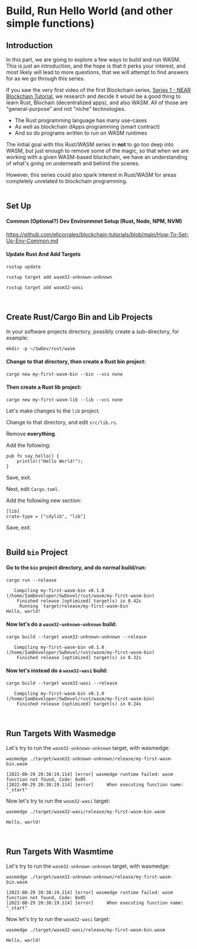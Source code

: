 # Build, Run Hello World (and other simple functions)
  
## Introduction  

In this part, we are going to explore a few ways to build and run WASM.  
This is just an introduction, and the hope is that it perks your interest, and most likely will lead to more questions, that we will attempt to find answers for as we go through this series.  
  
If you saw the very first video of the first Blockchain series, [Series 1 - NEAR Blockchain Tutorial](https://github.com/elicorrales/blockchain-tutorials/blob/main/README.md#series-i---near-blockchain-tutorial-deploying-wasm), we research and decide it would be a good thing to learn Rust, Blochain (decentralized apps), and also WASM.  All of those are "general-purpose" and not "niche" technologies.  
- The Rust programming language has many use-cases
- As well as blockchain dApps programming (smart contract)
- And so do programs written to run on WASM runtimes  
  
The initial goal with this Rust/WASM series in **not** to go too deep into WASM, but just enough to remove some of the magic, so that when we are working with a given WASM-based blockchain, we have an understanding of what's going on underneath and behind the scenes.  
  
However, this series could also spark interest in Rust/WASM for areas completely unrelated to blockchain programming.  
<br/>


## Set Up  

#### Common (Optional?) Dev Environmnet Setup (Rust, Node, NPM, NVM)
  
https://github.com/elicorrales/blockchain-tutorials/blob/main/How-To-Set-Up-Env-Common.md
  

#### Update Rust And Add Targets  
```
rustup update
```
```
rustup target add wasm32-unknown-unknown
```

```
rustup target add wasm32-wasi
```
<br/>  
  

## Create Rust/Cargo Bin and Lib Projects  
  
In your software projects directory, possibly create a sub-directory, for example:  
```
mkdir -p ~/SwDev/rust/wasm
```
  
#### Change to that directory, then create a Rust bin project:  
```
cargo new my-first-wasm-bin --bin --vcs none
```
  
#### Then create a Rust lib project:  
```
cargo new my-first-wasm-lib --lib --vcs none
```
  
Let's make changes to the ```lib``` project.  
  
Change to that directory, and edit ```src/lib.rs```.  
  
Remove **everything**.  
  
Add the following:  
```
pub fn say_hello() {
    println!("Hello World!");
}
```
  
Save, exit.  
  
Next, edit ```Cargo.toml```.  
   
Add the following new section:  
```
[lib]
crate-type = ["cdylib", "lib"]
```
  
Save, exit.  
<br/>  
  
  
## Build ```bin``` Project  

#### Go to the ```bin``` project directory, and do normal build/run:
```
cargo run --release
```
```
   Compiling my-first-wasm-bin v0.1.0 (/home/IamDeveloper/SwDevel/rust/wasm/my-first-wasm-bin)
    Finished release [optimized] target(s) in 0.42s
     Running `target/release/my-first-wasm-bin`
Hello, world!
```
  
#### Now let's do a ```wasm32-unknown-unknown``` build:
```
cargo build --target wasm32-unknown-unknown --release
```
```
   Compiling my-first-wasm-bin v0.1.0 (/home/IamDeveloper/SwDevel/rust/wasm/my-first-wasm-bin)
    Finished release [optimized] target(s) in 0.32s
```
  
#### Now let's instead do a ```wasm32-wasi``` build:
```
cargo build --target wasm32-wasi --release
```
```
   Compiling my-first-wasm-bin v0.1.0 (/home/IamDeveloper/SwDevel/rust/wasm/my-first-wasm-bin)
    Finished release [optimized] target(s) in 0.24s
```
<br/>
    
## Run Targets With Wasmedge  

Let's try to run the ```wasm32-unknown-unknown``` target, with wasmedge:  
```
wasmedge ./target/wasm32-unknown-unknown/release/my-first-wasm-bin.wasm
```
```
[2022-08-29 20:38:19.114] [error] wasmedge runtime failed: wasm function not found, Code: 0x05
[2022-08-29 20:38:19.114] [error]     When executing function name: "_start"
```
  

Now let's try to run the ```wasm32-wasi``` target:  
```
wasmedge ./target/wasm32-wasi/release/my-first-wasm-bin.wasm
```
```
Hello, world!
```
<br/>

## Run Targets With Wasmtime 

Let's try to run the ```wasm32-unknown-unknown``` target, with wasmedge:  
```
wasmedge ./target/wasm32-unknown-unknown/release/my-first-wasm-bin.wasm
```
```
[2022-08-29 20:38:19.114] [error] wasmedge runtime failed: wasm function not found, Code: 0x05
[2022-08-29 20:38:19.114] [error]     When executing function name: "_start"
```
  

Now let's try to run the ```wasm32-wasi``` target:  
```
wasmedge ./target/wasm32-wasi/release/my-first-wasm-bin.wasm
```
```
Hello, world!
```
<br/>

